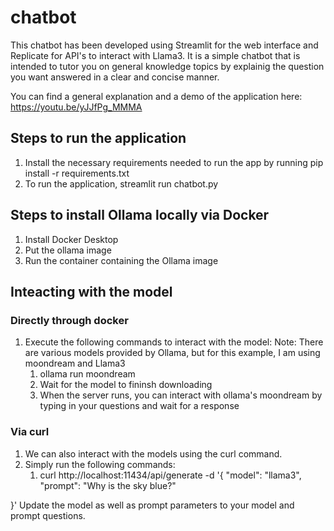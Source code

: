 # chatbot

This chatbot has been developed using Streamlit for the web interface and Replicate for API's to interact with Llama3.
It is a simple chatbot that is intended to tutor you on general knowledge topics by explainig the question you want answered in a clear and concise manner.

You can find a general explanation and a demo of the application here:
https://youtu.be/yJJfPg_MMMA

## Steps to run the application
1. Install the necessary requirements needed to run the app by running pip install -r requirements.txt
2. To run the application, streamlit run chatbot.py

## Steps to install Ollama locally via Docker
1. Install Docker Desktop
2. Put the ollama image
3. Run the container containing the Ollama image

## Inteacting with the model
### Directly through docker
1. Execute the following commands to interact with the model:
   Note: There are various models provided by Ollama, but for this example, I am using moondream and Llama3
   1. ollama run moondream
   2. Wait for the model to fininsh downloading
   3. When the server runs, you can interact with ollama's moondream by typing in your questions and wait for a response

### Via curl
1. We can also interact with the models using the curl command.
2. Simply run the following commands:
   1. curl http://localhost:11434/api/generate -d '{
  "model": "llama3",
  "prompt": "Why is the sky blue?"

}'
Update the model as well as prompt parameters to your model and prompt questions.


